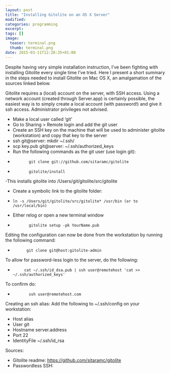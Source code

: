 ```yaml
---
layout: post
title: "Installing Gitolite on an OS X Server"
modified:
categories: programming
excerpt:
tags: []
image:
  teaser: terminal.png
  thumb: terminal.png
date: 2015-03-11T12:28:35+01:00
---
```

Despite having very simple installation instruction, I’ve been fighting with installing Gitolite every single time I’ve tried. Here I present a short summary in the steps needed to install Gitolite on Mac OS X, an amalgamation of the sources linked below.

Gitolite requires a (local) account on the server, with SSH access. Using a network account (created through Server.app) is certainly possible, the easiest way is to simply create a local account (with password!) and give it ssh access. Administrator privileges not advised.

- Make a local user called ‘git’
- Go to Sharing > Remote login and add the git user  
- Create an SSH key on the machine that will be used to administer gitolite (workstation) and copy that key to the server
-    ssh git@server: mkdir ~/.ssh/
-    scp key.pub git@server: ~/.ssh/authorized_keys
- Run the following commands as the git user (use login git):
-            git clone git://github.com/sitaramc/gitolite
-            gitolite/install
-This installs gitolite into /Users/git/gitolite/src/gitolite
- Create a symbolic link to the gitolite folder:
-     ln -s /Users/git/gitolite/src/gitolite* /usr/bin (or to /usr/local/bin)
- Either relog or open a new terminal window
-            gitolite setup -pk YourName.pub

Editing the configuration can now be done from the workstation by running the following command:
-           git clone git@host:gitolite-admin

To allow for password-less login to the server, do the following:
-          cat ~/.ssh/id_dsa.pub | ssh user@remotehost 'cat >> ~/.ssh/authorized_keys'
To confirm do:
-            ssh user@remotehost.com

Creating an ssh alias:
Add the following to ~/.ssh/config on your workstation:

-  Host alias
-  User git
-  Hostname server.address
-  Port 22
-  IdentityFile ~/.ssh/id_rsa


Sources:

- Gitolite readme: https://github.com/sitaramc/gitolite
- Passwordless SSH:
